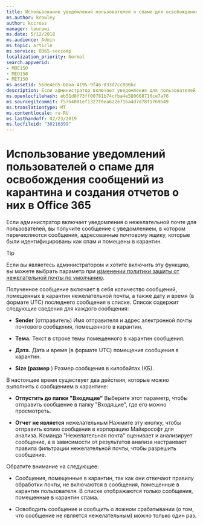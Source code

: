 ```yaml
---
title: Использование уведомлений пользователей о спаме для освобождения сообщений из карантина и создания отчетов о них в Office 365
ms.author: krowley
author: kccross
manager: laurawi
ms.date: 5/12/2018
ms.audience: Admin
ms.topic: article
ms.service: O365-seccomp
localization_priority: Normal
search.appverid:
- MOE150
- MED150
- MET150
ms.assetid: 56de4ed5-b0aa-4195-9f46-033d7cc086bc
description: Если администратор включает уведомления для пользователей, вы получите сообщение с уведомлением о том, что сообщения, отправленные в ваш почтовый ящик, были идентифицированы как спам, массовые или фишинговые сообщения. Вы можете отпустить или отправить отчет о сообщениях после получения уведомления.
ms.openlocfilehash: eb51d8f73ff00781b74cfba4e580668710ce7a76
ms.sourcegitcommit: f57b4001ef1327f0ea622e716a4d7d78f1769b49
ms.translationtype: MT
ms.contentlocale: ru-RU
ms.lasthandoff: 02/23/2019
ms.locfileid: "30216399"
---
```

# <a name="use-user-spam-notifications-to-release-and-report-quarantined-messages-in-office-365"></a>Использование уведомлений пользователей о спаме для освобождения сообщений из карантина и создания отчетов о них в Office 365

Если администратор включает уведомления о нежелательной почте для пользователей, вы получите сообщение с уведомлением, в котором перечисляются сообщения, адресованные почтовому ящику, которые были идентифицированы как спам и помещены в карантин.
  
> [!TIP]
> Если вы являетесь администратором и хотите включить эту функцию, вы можете выбрать параметр при [изменении политики защиты от нежелательной почты по умолчанию](https://go.microsoft.com/fwlink/?LinkId=800313). 
  
Полученное сообщение включает в себя количество сообщений, помещенных в карантин нежелательной почты, а также дату и время (в формате UTC) последнего сообщения в списке. Список содержит следующие сведения для каждого сообщения:
  
- **Sender** (отправитель) Имя отправителя и адрес электронной почты почтового сообщения, помещенного в карантин. 
    
- **Тема.** Текст в строке темы помещенного в карантин сообщения. 
    
- **Дата.** Дата и время (в формате UTC) помещения сообщения в карантин. 
    
- **Size (размер** ) Размер сообщения в килобайтах (КБ). 
    
В настоящее время существует два действия, которые можно выполнить с сообщением в карантине:
  
- **Отпустить до папки "Входящие"** Выберите этот параметр, чтобы отправить сообщение в папку "Входящие", где его можно просмотреть. 
    
- **Отчет не является** нежелательным Нажмите эту кнопку, чтобы отправить копию сообщения в корпорацию Майкрософт для анализа. Команда "Нежелательная почта" оценивает и анализирует сообщение, а в зависимости от результатов анализа настраивает правила фильтрации нежелательной почты, чтобы разрешить сообщение. 
    
Обратите внимание на следующее:
  
- Сообщения, помещенные в карантин, так как они отвечают правилу обработки почты, не включаются в сообщения, помещенные в карантин пользователя. В списке отображаются только сообщения, помещенные в карантин спама.
    
- Освободить сообщение и сообщить о ложном срабатывании (о том, что сообщение не является нежелательным) можно только один раз.
    

